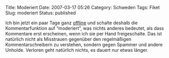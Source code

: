 Title: Moderiert
Date: 2007-03-17 05:26
Category: Schweden
Tags: Fiket
Slug: moderiert
Status: published

Ich bin jetzt ein paar Tage ganz
[offline](http://www.fiket.de/2007/03/13/sparflamme/) und schalte
deshalb die Kommentarfunktion auf “moderiert”, was nichts anderes
bedeutet, als dass Kommentare erst erscheinen, wenn ich sie per Hand
freigeschalte. Das ist natürlich nicht als Misstrauen gegenüber den
regelmäßigen Kommentarschreibern zu verstehen, sondern gegen Spammer und
andere Unholde. Verloren geht natürlich nichts, es dauert nur etwas
länger.

